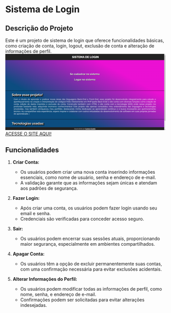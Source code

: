 # Sistema de Login

## Descrição do Projeto

Este é um projeto de sistema de login que oferece funcionalidades básicas, como criação de conta, login, logout, exclusão de conta e alteração de informações de perfil. <br>
<img src="view/img/pagPrincipal.png">
<a href="https://gustavogualda10.000webhostapp.com/sistemadelogin/">ACESSE O SITE AQUI!</a>

## Funcionalidades

1. **Criar Conta:**
   - Os usuários podem criar uma nova conta inserindo informações essenciais, como nome de usuário, senha e endereço de e-mail.
   - A validação garante que as informações sejam únicas e atendam aos padrões de segurança.

2. **Fazer Login:**
   - Após criar uma conta, os usuários podem fazer login usando seu email e senha.
   - Credenciais são verificadas para conceder acesso seguro.

3. **Sair:**
   - Os usuários podem encerrar suas sessões atuais, proporcionando maior segurança, especialmente em ambientes compartilhados.

4. **Apagar Conta:**
   - Os usuários têm a opção de excluir permanentemente suas contas, com uma confirmação necessária para evitar exclusões acidentais.

5. **Alterar Informações do Perfil:**
   - Os usuários podem modificar todas as informações de perfil, como nome, senha, e endereço de e-mail.
   - Confirmações podem ser solicitadas para evitar alterações indesejadas.

